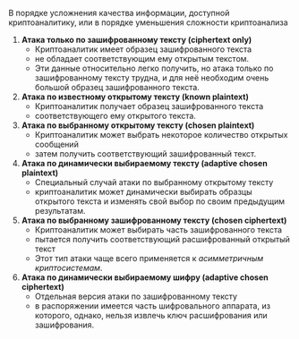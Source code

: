 В порядке усложнения качества информации, доступной криптоаналитику, или в порядке уменьшения сложности криптоанализа

1. **Атака только по зашифрованному тексту (ciphertext only)**
    - Криптоаналитик имеет образец зашифрованного текста
    - не обладает соответствующим ему открытым текстом.
    - Эти данные относительно легко получить, но атака только по зашифрованному тексту трудна, и для неё необходим очень большой образец зашифрованного текста.
2. **Атака по известному открытому тексту (known plaintext)**
    - Криптоаналитик получает образец зашифрованного текста
    - соответствующего ему открытого текста.
3. **Атака по выбранному открытому тексту (chosen plaintext)**
    - Криптоаналитик может выбрать некоторое количество открытых сообщений
    - затем получить соответствующий зашифрованный текст.
4. **Атака по динамически выбираемому тексту (adaptive chosen plaintext)**
    - Специальный случай атаки по выбранному открытому тексту
    - криптоаналитик может динамически выбирать образцы открытого текста и изменять свой выбор по своим предыдущим результатам.
5. **Атака по выбранному зашифрованному тексту (chosen ciphertext)**
    - Криптоаналитик может выбирать часть зашифрованного текста
    - пытается получить соответствующий расшифрованный открытый текст
    - Этот тип атаки чаще всего применяется к *асимметричным криптосистемам*.
6. **Атака по динамически выбираемому шифру (adaptive chosen ciphertext)**
    - Отдельная версия атаки по зашифрованному тексту
    - в распоряжении имеется часть шифровального аппарата, из которого, однако, нельзя извлечь ключ расшифрования или зашифрования.